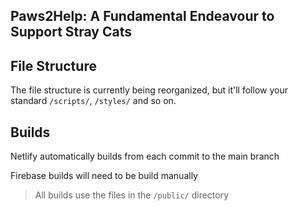 ## Paws2Help: A Fundamental Endeavour to Support Stray Cats

## File Structure 

The file structure is currently being reorganized, but it'll follow your standard `/scripts/`, `/styles/` and so on.

## Builds

Netlify automatically builds from each commit to the main branch

Firebase builds will need to be build manually

> All builds use the files in the `/public/` directory
